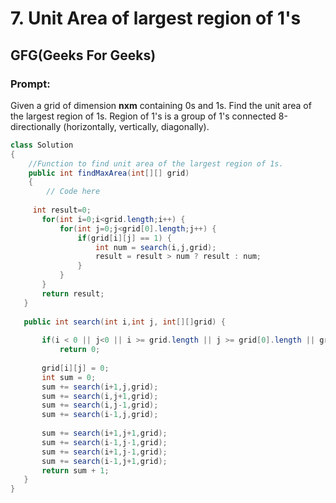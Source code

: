 # 7. Unit Area of largest region of 1's 
## GFG(Geeks For Geeks)
### Prompt:

Given a grid of dimension **nxm** containing 0s and 1s. Find the unit area of the largest region of 1s.
Region of 1's is a group of 1's connected 8-directionally (horizontally, vertically, diagonally).

```java
class Solution
{
    //Function to find unit area of the largest region of 1s.
    public int findMaxArea(int[][] grid)
    {
        // Code here
    
     int result=0;
       for(int i=0;i<grid.length;i++) {
           for(int j=0;j<grid[0].length;j++) {
               if(grid[i][j] == 1) {
                   int num = search(i,j,grid);
                   result = result > num ? result : num;
               }
           }
       }
       return result;
   }
   
   public int search(int i,int j, int[][]grid) {
       
       if(i < 0 || j<0 || i >= grid.length || j >= grid[0].length || grid[i][j] == 0 ) 
           return 0;
       
       grid[i][j] = 0;
       int sum = 0;
       sum += search(i+1,j,grid);
       sum += search(i,j+1,grid);
       sum += search(i,j-1,grid);
       sum += search(i-1,j,grid);
       
       sum += search(i+1,j+1,grid);
       sum += search(i-1,j-1,grid);
       sum += search(i+1,j-1,grid);
       sum += search(i-1,j+1,grid);
       return sum + 1;
   }    
}  

```
